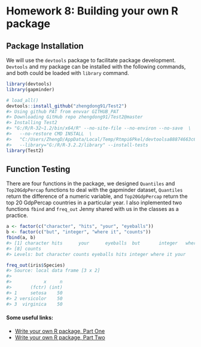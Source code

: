 Homework 8: Building your own R package
=======================================

Package Installation
--------------------

We will use the `devtools` package to facilitate package development. `Devtools` and my package can be installed with the following commands, and both could be loaded with `library` command.

``` r
library(devtools)
library(gapminder)
```

``` r
# load_all()
devtools::install_github("zhengdong91/Test2")
#> Using github PAT from envvar GITHUB_PAT
#> Downloading GitHub repo zhengdong91/Test2@master
#> Installing Test2
#> "G:/R/R-32~1.2/bin/x64/R" --no-site-file --no-environ --no-save  \
#>   --no-restore CMD INSTALL  \
#>   "C:/Users/ZhengD/AppData/Local/Temp/Rtmpi6Pkel/devtoolsa88874663c66/zhengdong91-Test2-b327cfb"  \
#>   --library="G:/R/R-3.2.2/library" --install-tests
library(Test2)
```

Function Testing
----------------

There are four functions in the package, we designed `Quantiles` and `Top20GdpPercap` functions to deal with the gapminder dataset, `Quantiles` return the difference of a numeric variable, and `Top20GdpPercap` return the top 20 GdpPercap countries in a particular year. I also inplemented two functions `fbind` and `freq_out` Jenny shared with us in the classes as a practice.

``` r
a <- factor(c("character", "hits", "your", "eyeballs"))
b <- factor(c("but", "integer", "where it", "counts"))
fbind(a, b)
#> [1] character hits      your      eyeballs  but       integer   where it 
#> [8] counts   
#> Levels: but character counts eyeballs hits integer where it your
```

``` r
freq_out(iris$Species)
#> Source: local data frame [3 x 2]
#> 
#>            x     n
#>       (fctr) (int)
#> 1     setosa    50
#> 2 versicolor    50
#> 3  virginica    50
```

#### Some useful links:

-   [Write your own R package, Part One](https://stat545-ubc.github.io/packages04_foofactors-package-01.html)
-   [Write your own R package, Part Two](https://stat545-ubc.github.io/packages05_foofactors-package-02.html)
